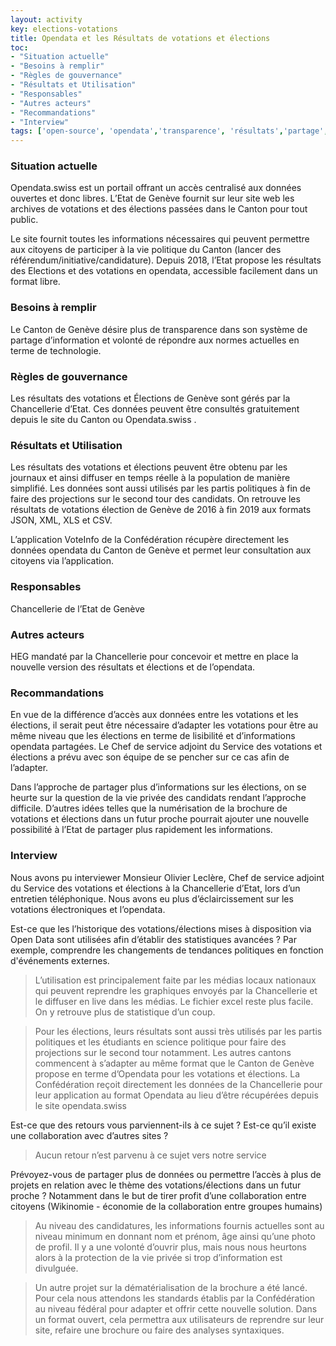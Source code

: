 ```yaml
---
layout: activity
key: elections-votations
title: Opendata et les Résultats de votations et élections
toc:
- "Situation actuelle"
- "Besoins à remplir"
- "Règles de gouvernance"
- "Résultats et Utilisation"
- "Responsables"
- "Autres acteurs"
- "Recommandations"
- "Interview"
tags: ['open-source', 'opendata','transparence', 'résultats','partage', 'numérisation','élection']
---
```


### Situation actuelle

Opendata.swiss est un portail offrant un accès centralisé aux données ouvertes et donc libres.
L’Etat de Genève fournit sur leur site web les archives de votations et des élections passées dans le Canton pour tout public.

Le site fournit toutes les informations nécessaires qui peuvent permettre aux citoyens de participer à la vie politique du Canton (lancer des référendum/initiative/candidature). Depuis 2018, l’Etat propose les résultats des Elections et des votations en opendata, accessible facilement dans un format libre.

### Besoins à remplir

Le Canton de Genève désire plus de transparence dans son système de partage d’information et volonté de répondre aux normes actuelles en terme de technologie.

### Règles de gouvernance

Les résultats des votations et Élections de Genève sont gérés par la Chancellerie d’Etat. Ces données peuvent être consultés gratuitement depuis le site du Canton ou Opendata.swiss .

### Résultats et Utilisation

Les résultats des votations et élections peuvent être obtenu par les journaux et ainsi diffuser en temps réelle à la population de manière simplifié. Les données sont aussi utilisés par les partis politiques à fin de faire des projections sur le second tour des candidats. On retrouve les résultats de votations élection de Genève de 2016 à fin 2019 aux formats JSON, XML, XLS et CSV. 

L’application VoteInfo de la Confédération récupère directement les données opendata du Canton de Genève et permet leur consultation aux citoyens via l’application.

### Responsables

Chancellerie de l’Etat de Genève

### Autres acteurs

HEG mandaté par la Chancellerie pour concevoir et mettre en place la nouvelle version des résultats et élections et de l’opendata.

### Recommandations

En vue de la différence d’accès aux données entre les votations et les élections, il serait peut être nécessaire d’adapter les votations pour être au même niveau que les élections en terme de lisibilité et d’informations opendata partagées. Le Chef de service adjoint du Service des votations et élections a prévu avec son équipe de se pencher sur ce cas afin de l’adapter. 

Dans l’approche de partager plus d’informations sur les élections, on se heurte sur la question de la vie privée des candidats rendant l’approche difficile. D’autres idées telles que la numérisation de la brochure de votations et élections dans un futur proche pourrait ajouter une nouvelle possibilité à l’Etat de partager plus rapidement les informations.


### Interview

Nous avons pu interviewer Monsieur Olivier Leclère, Chef de service adjoint du Service des votations et élections à la Chancellerie d’Etat, lors d’un entretien téléphonique. Nous avons eu plus d’éclaircissement sur les votations électroniques et l’opendata.
 
Est-ce que les l’historique des votations/élections mises à disposition via Open Data sont utilisées afin d’établir des statistiques avancées ? Par exemple, comprendre les changements de tendances politiques en fonction d'événements externes.
> L’utilisation est principalement faite par les médias locaux nationaux qui peuvent reprendre les graphiques envoyés par la Chancellerie et le diffuser en live dans les médias. Le fichier excel reste plus facile. On y retrouve plus de statistique d’un coup.

> Pour les élections, leurs résultats sont aussi très utilisés par les partis politiques et les étudiants en science politique pour faire des projections sur le second tour notamment.
> Les autres cantons commencent à s’adapter au même format que le Canton de Genève propose en terme d’Opendata pour les votations et élections. La Confédération reçoit directement les données de la Chancellerie pour leur application au format Opendata au lieu d’être récupérées depuis le site opendata.swiss

Est-ce que des retours vous parviennent-ils à ce sujet ? Est-ce qu’il existe une collaboration avec d’autres sites ?
 
> Aucun retour n’est parvenu à ce sujet vers notre service

Prévoyez-vous de partager plus de données ou permettre l’accès à plus de projets en relation avec le thème des votations/élections dans un futur proche ? Notamment dans le but de tirer profit d’une collaboration entre citoyens (Wikinomie - économie de la collaboration entre groupes humains)
> Au niveau des candidatures, les informations fournis actuelles sont au niveau minimum en donnant nom et prénom, âge ainsi qu’une photo de profil. Il y a une volonté d’ouvrir plus, mais nous nous heurtons alors à la protection de la vie privée si trop d’information est divulguée.

> Un autre projet sur la dématérialisation de la brochure a été lancé. Pour cela nous attendons les standards établis par la Confédération au niveau fédéral pour adapter et offrir cette nouvelle solution. Dans un format ouvert, cela permettra aux utilisateurs de reprendre sur leur site, refaire une brochure ou faire des analyses syntaxiques.



